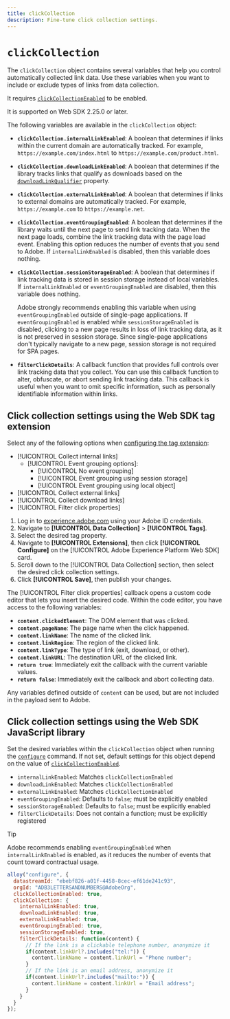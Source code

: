 ```yaml
---
title: clickCollection
description: Fine-tune click collection settings.
---
```


# `clickCollection`

The `clickCollection` object contains several variables that help you control automatically collected link data. Use these variables when you want to include or exclude types of links from data collection.

It requires [`clickCollectionEnabled`](clickcollectionenabled.md) to be enabled.

It is supported on Web SDK 2.25.0 or later.

The following variables are available in the `clickCollection` object:

* **`clickCollection.internalLinkEnabled`**: A boolean that determines if links within the current domain are automatically tracked. For example, `https://example.com/index.html` to `https://example.com/product.html`.
* **`clickCollection.downloadLinkEnabled`**: A boolean that determines if the library tracks links that qualify as downloads based on the [`downloadLinkQualifier`](downloadlinkqualifier.md) property.
* **`clickCollection.externalLinkEnabled`**: A boolean that determines if links to external domains are automatically tracked. For example, `https://example.com` to `https://example.net`.
* **`clickCollection.eventGroupingEnabled`**: A boolean that determines if the library waits until the next page to send link tracking data. When the next page loads, combine the link tracking data with the page load event. Enabling this option reduces the number of events that you send to Adobe. If `internalLinkEnabled` is disabled, then this variable does nothing. 
* **`clickCollection.sessionStorageEnabled`**: A boolean that determines if link tracking data is stored in session storage instead of local variables. If `internalLinkEnabled` or `eventGroupingEnabled` are disabled, then this variable does nothing.
  
  Adobe strongly recommends enabling this variable when using `eventGroupingEnabled` outside of single-page applications. If `eventGroupingEnabled` is enabled while `sessionStorageEnabled` is disabled, clicking to a new page results in loss of link tracking data, as it is not preserved in session storage. Since single-page applications don't typically navigate to a new page, session storage is not required for SPA pages.
* **`filterClickDetails`**: A callback function that provides full controls over link tracking data that you collect. You can use this callback function to alter, obfuscate, or abort sending link tracking data. This callback is useful when you want to omit specific information, such as personally identifiable information within links.

## Click collection settings using the Web SDK tag extension

Select any of the following options when [configuring the tag extension](/help/tags/extensions/client/web-sdk/web-sdk-extension-configuration.md):

* [!UICONTROL Collect internal links]
  * [!UICONTROL Event grouping options]:
    * [!UICONTROL No event grouping]
    * [!UICONTROL Event grouping using session storage]
    * [!UICONTROL Event grouping using local object]
* [!UICONTROL Collect external links]
* [!UICONTROL Collect download links]
* [!UICONTROL Filter click properties]

1. Log in to [experience.adobe.com](https://experience.adobe.com) using your Adobe ID credentials.
1. Navigate to **[!UICONTROL Data Collection]** > **[!UICONTROL Tags]**.
1. Select the desired tag property.
1. Navigate to **[!UICONTROL Extensions]**, then click **[!UICONTROL Configure]** on the [!UICONTROL Adobe Experience Platform Web SDK] card.
1. Scroll down to the [!UICONTROL Data Collection] section, then select the desired click collection settings.
1. Click **[!UICONTROL Save]**, then publish your changes.

The [!UICONTROL Filter click properties] callback opens a custom code editor that lets you insert the desired code. Within the code editor, you have access to the following variables:

* **`content.clickedElement`**: The DOM element that was clicked.
* **`content.pageName`**: The page name when the click happened.
* **`content.linkName`**: The name of the clicked link.
* **`content.linkRegion`**: The region of the clicked link.
* **`content.linkType`**: The type of link (exit, download, or other).
* **`content.linkURL`**: The destination URL of the clicked link.
* **`return true`**: Immediately exit the callback with the current variable values.
* **`return false`**: Immediately exit the callback and abort collecting data.

Any variables defined outside of `content` can be used, but are not included in the payload sent to Adobe.

## Click collection settings using the Web SDK JavaScript library

Set the desired variables within the `clickCollection` object when running the [`configure`](overview.md) command. If not set, default settings for this object depend on the value of [`clickCollectionEnabled`](clickcollectionenabled.md).

* `internalLinkEnabled`: Matches `clickCollectionEnabled`
* `downloadLinkEnabled`: Matches `clickCollectionEnabled`
* `externalLinkEnabled`: Matches `clickCollectionEnabled`
* `eventGroupingEnabled`: Defaults to `false`; must be explicitly enabled
* `sessionStorageEnabled`: Defaults to `false`; must be explicitly enabled
* `filterClickDetails`: Does not contain a function; must be explicitly registered

>[!TIP]
>Adobe recommends enabling `eventGroupingEnabled` when `internalLinkEnabled` is enabled, as it reduces the number of events that count toward contractual usage.

```js
alloy("configure", {
  datastreamId: "ebebf826-a01f-4458-8cec-ef61de241c93",
  orgId: "ADB3LETTERSANDNUMBERS@AdobeOrg",
  clickCollectionEnabled: true,
  clickCollection: {
    internalLinkEnabled: true,
    downloadLinkEnabled: true,
    externalLinkEnabled: true,
    eventGroupingEnabled: true,
    sessionStorageEnabled: true,
    filterClickDetails: function(content) {
      // If the link is a clickable telephone number, anonymize it
      if(content.linkUrl?.includes("tel:")) {
        content.linkName = content.linkUrl = "Phone number";
      }
      // If the link is an email address, anonymize it
      if(content.linkUrl?.includes("mailto:")) {
        content.linkName = content.linkUrl = "Email address";
      }
    }
  }
});
```
